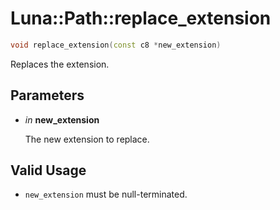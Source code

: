 # Luna::Path::replace_extension

```c++
void replace_extension(const c8 *new_extension)
```

Replaces the extension. 



## Parameters
* *in* **new_extension**

    The new extension to replace. 

## Valid Usage
* `new_extension` must be null-terminated. 

